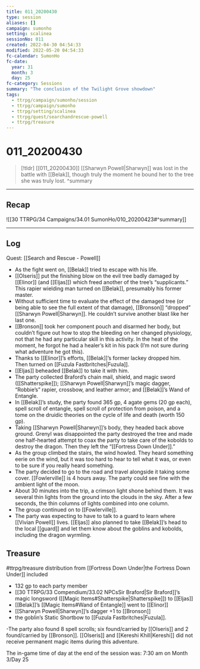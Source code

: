 ```yaml
---
title: 011_20200430
type: session
aliases: []
campaign: sumonho
setting: scalinea
sessionNo: 011
created: 2022-04-30 04:54:33
modified: 2022-05-20 04:54:33
fc-calendar: SumonHo
fc-date:
  year: 31
  month: 3
  day: 25
fc-category: Sessions
summary: "The conclusion of the Twilight Grove showdown"
tags:
  - ttrpg/campaign/sumonho/session
  - ttrpg/campaign/sumonho
  - ttrpg/setting/scalinea
  - ttrpg/quest/searchandrescue-powell
  - ttrpg/treasure
---
```


# 011_20200430

 > [!tldr] [[011_20200430]]
 > [[Sharwyn Powell|Sharwyn]] was lost in the battle with [[Belak]], though truly the moment he bound her to the tree she was truly lost.
>  ^summary
---

## Recap

![[30 TTRPG/34 Campaigns/34.01 SumonHo/010_20200423#^summary]]

---

## Log
Quest: [[Search and Rescue - Powell]]

- As the fight went on, [[Belak]] tried to escape with his life.
- [[Olseris]] put the finishing blow on the evil tree badly damaged by [[Elinor]] (and [[Eljas]]) which freed another of the tree’s “supplicants.” This rapier wielding man turned on [[Belak]], presumably his former master.
- Without sufficient time to evaluate the effect of the damaged tree (or being able to see the full extent of that damage), [[Bronson]] “dropped” [[Sharwyn Powell|Sharwyn]]. He couldn’t survive another blast like her last one.
- [[Bronson]] took her component pouch and disarmed her body, but couldn’t figure out how to stop the bleeding on her changed physiology, not that he had any particular skill in this activity. In the heat of the moment, he forgot he had a healer’s kit in his pack (I’m not sure during what adventure he got this).
- Thanks to [[Elinor]]’s efforts, [[Belak]]’s former lackey dropped him. Then turned on [[Fuzula Fastbritches|Fuzula]].
- [[Eljas]] beheaded [[Belak]] to take it with him.
- The party collected Braford’s chain mail, shield, and magic sword ([[Shatterspike]]); [[Sharwyn Powell|Sharwyn]]’s magic dagger, “Robbie’s” rapier, crossbow, and leather armor; and [[Belak]]’s Wand of Entangle.
- In [[Belak]]’s study, the party found 365 gp, 4 agate gems (20 gp each), spell scroll of entangle, spell scroll of protection from poison, and a tome on the druidic theories on the cycle of life and death (worth 150 gp).
- Taking [[Sharwyn Powell|Sharwyn]]’s body, they headed back above ground. Grenyl was disappointed the party destroyed the tree and made one half-hearted attempt to coax the party to take care of the kobolds to destroy the dragon. Then they left the “[[Fortress Down Under]].”
- As the group climbed the stairs, the wind howled. They heard something eerie on the wind, but it was too hard to hear to tell what it was, or even to be sure if you really heard something.
- The party decided to go to the road and travel alongside it taking some cover. [[Fowlerville]] is 4 hours away. The party could see fine with the ambient light of the moon.
- About 30 minutes into the trip, a crimson light shone behind them. It was several thin lights from the ground into the clouds in the sky. After a few seconds, the thin columns of lights combined into one column.
- The group continued on to [[Fowlerville]].
- The party was expecting to have to talk to a guard to learn where [[Vivian Powell]] lives. [[Eljas]] also planned to take [[Belak]]’s head to the local [[guard]] and let them know about the goblins and kobolds, including the dragon wyrmling.

## Treasure
#ttrpg/treasure distribution from [[Fortress Down Under|the Fortress Down Under]] included

- 132 gp to each party member
- [[30 TTRPG/33 Compendium/33.02 NPCsSir Braford|Sir Braford]]’s magic longsword ([[Magic Items#Shatterspike|Shatterspike]]) to [[Eljas]]
- [[Belak]]’s [[Magic Items#Wand of Entangle]] went to [[Elinor]]
- [[Sharwyn Powell|Sharwyn]]’s dagger +1 to [[Bronson]]
- the goblin’s Static Shortbow to [[Fuzula Fastbritches|Fuzula]]. 

-The party also found 8 spell scrolls; six found/carried by [[Olseris]] and 2 found/carried by [[Bronson]]. [[Olseris]] and [[Kereshi Khill|Kereshi]] did not receive permanent magic items during this adventure.

The in-game time of day at the end of the session was: 7:30 am on Month 3/Day 25

